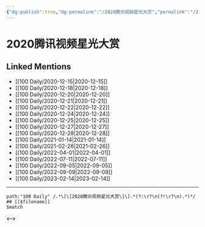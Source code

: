 ```yaml
---
{"dg-publish":true,"dg-permalink":"/2020腾讯视频星光大赏","permalink":"/2020腾讯视频星光大赏/","title":"2020腾讯视频星光大赏","tags":[null],"created":"2022-11-17T21:55:04.000+08:00","updated":"2023-04-10T16:05:01.414+08:00"}
---
```


# 2020腾讯视频星光大赏

## Linked Mentions
- [[100 Daily/2020-12-15\|2020-12-15]]
- [[100 Daily/2020-12-18\|2020-12-18]]
- [[100 Daily/2020-12-20\|2020-12-20]]
- [[100 Daily/2020-12-21\|2020-12-21]]
- [[100 Daily/2020-12-22\|2020-12-22]]
- [[100 Daily/2020-12-24\|2020-12-24]]
- [[100 Daily/2020-12-25\|2020-12-25]]
- [[100 Daily/2020-12-27\|2020-12-27]]
- [[100 Daily/2020-12-28\|2020-12-28]]
- [[100 Daily/2021-01-14\|2021-01-14]]
- [[100 Daily/2021-02-26\|2021-02-26]]
- [[100 Daily/2022-04-01\|2022-04-01]]
- [[100 Daily/2022-07-11\|2022-07-11]]
- [[100 Daily/2022-09-05\|2022-09-05]]
- [[100 Daily/2022-09-09\|2022-09-09]]
- [[100 Daily/2023-02-14\|2023-02-14]]


---

```expander
path:"100 Daily" /.*\[\[2020腾讯视频星光大赏\]\].*(?:\r?\n(?!\r?\n).*)*/
## [[$filename]]
$match
```

<-->
